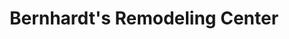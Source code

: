 ---
title: "Bernhardt's Remodeling Center"
url: /lakeville/bernhardts-remodeling-center/
shop: Küchen
---